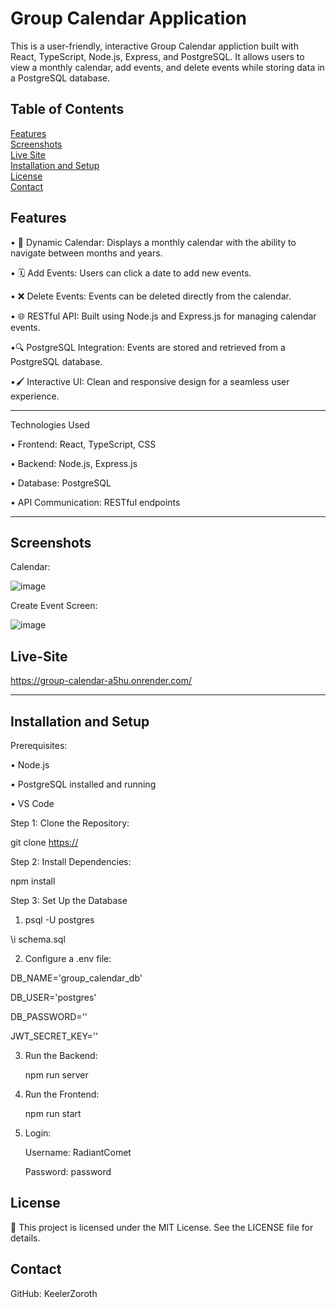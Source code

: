 # Group Calendar Application

This is a user-friendly, interactive Group Calendar appliction built with React, TypeScript, Node.js, Express, and PostgreSQL. It allows users to view a monthly calendar, add events, and delete events while storing data in a PostgreSQL database.

## Table of Contents
  [Features](#features)  
  [Screenshots](#screenshots)  
  [Live Site](#Live-Site)  
  [Installation and Setup](#installation-and-setup)  
  [License](#license)  
  [Contact](#contact)  

## Features

• 📅 Dynamic Calendar: Displays a monthly calendar with the ability to navigate between months and years.

• 🗓️ Add Events: Users can click a date to add new events.

• ❌ Delete Events: Events can be deleted directly from the calendar.

• 🌐 RESTful API: Built using Node.js and Express.js for managing calendar events.

•🔍 PostgreSQL Integration: Events are stored and retrieved from a PostgreSQL database.

•🖌️ Interactive UI: Clean and responsive design for a seamless user experience.

-------------------------------------------------------------------------------------------------------------------------------

Technologies Used

• Frontend: React, TypeScript, CSS

• Backend: Node.js, Express.js

• Database: PostgreSQL

• API Communication: RESTful endpoints

-------------------------------------------------------------------------------------------------------------------------------

## Screenshots

Calendar:

![image](https://github.com/user-attachments/assets/ce899cbb-93b4-4dae-b85e-9095380f1d37)

Create Event Screen:

![image](https://github.com/user-attachments/assets/984d685d-b377-4bc3-a075-f68fc41f8373)

## Live-Site

https://group-calendar-a5hu.onrender.com/

-------------------------------------------------------------------------------------------------------------------------------

## Installation and Setup

Prerequisites:

• Node.js

• PostgreSQL installed and running

• VS Code

Step 1: Clone the Repository:

  git clone [https://](https://github.com/KeelerZoroth/Group-Calendar)

Step 2: Install Dependencies:

  npm install

Step 3: Set Up the Database

1. psql -U postgres

  \i schema.sql

2. Configure a .env file:

  DB_NAME='group_calendar_db'
  
  DB_USER='postgres'
  
  DB_PASSWORD=''
  
  JWT_SECRET_KEY=''

3. Run the Backend:

   npm run server

4. Run the Frontend:

   npm run start

5. Login:

   Username: RadiantComet

   Password: password

## License

🎀 This project is licensed under the MIT License. See the LICENSE file for details.

## Contact

GitHub: KeelerZoroth






